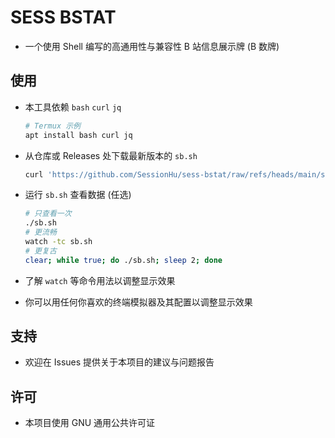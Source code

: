 # SESS BSTAT

- 一个使用 Shell 编写的高通用性与兼容性 B 站信息展示牌 (B 数牌)

## 使用

- 本工具依赖 `bash` `curl` `jq`
  ```sh
  # Termux 示例
  apt install bash curl jq
  ```

- 从仓库或 Releases 处下载最新版本的 `sb.sh`
  ```sh
  curl 'https://github.com/SessionHu/sess-bstat/raw/refs/heads/main/sb.sh' --output sb.sh'
  ```

- 运行 `sb.sh` 查看数据 (任选)
  ```sh
  # 只查看一次
  ./sb.sh
  # 更流畅
  watch -tc sb.sh
  # 更复古
  clear; while true; do ./sb.sh; sleep 2; done
  ```

- 了解 `watch` 等命令用法以调整显示效果

- 你可以用任何你喜欢的终端模拟器及其配置以调整显示效果

## 支持

- 欢迎在 Issues 提供关于本项目的建议与问题报告

## 许可

- 本项目使用 GNU 通用公共许可证
